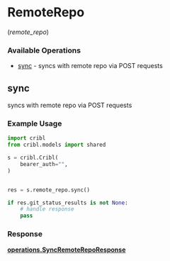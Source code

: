 # RemoteRepo
(*remote_repo*)

### Available Operations

* [sync](#sync) - syncs with remote repo via POST requests

## sync

syncs with remote repo via POST requests

### Example Usage

```python
import cribl
from cribl.models import shared

s = cribl.Cribl(
    bearer_auth="",
)


res = s.remote_repo.sync()

if res.git_status_results is not None:
    # handle response
    pass
```


### Response

**[operations.SyncRemoteRepoResponse](../../models/operations/syncremotereporesponse.md)**

